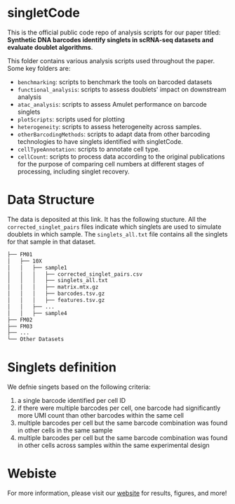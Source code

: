 # singletCode

This is the official public code repo of analysis scripts for our paper titled: **Synthetic DNA barcodes identify singlets in scRNA-seq datasets and evaluate doublet algorithms**.

This folder contains various analysis scripts used throughout the paper. Some key folders are:
- `benchmarking`: scripts to benchmark the tools on barcoded datasets
- `functional_analysis`: scripts to assess doublets' impact on downstream analysis
- `atac_analysis`: scripts to assess Amulet performance on barcode singlets
- `plotScripts`: scripts used for plotting
- `heterogeneity`: scripts to assess heterogeneity across samples.
- `otherBarcodingMethods`: scripts to adapt data from other barcoding technologies to have singlets identified with singletCode.
- `cellTypeAnnotation`: scripts to annotate cell type.
- `cellCount`: scripts to process data according to the original publications for the purpose of comparing cell numbers at different stages of processing, including singlet recovery.
  
# Data Structure

The data is deposited at this link. It has the following stucture. All the `corrected_singlet_pairs` files indicate which singlets
are used to simulate doublets in which sample. The `singlets_all.txt` file contains all the singlets for that sample in that dataset. 

```bash
├── FM01
│   ├── 10X   
│   │   ├── sample1
│   │   │   ├── corrected_singlet_pairs.csv
│   │   │   ├── singlets_all.txt
│   │   │   ├── matrix.mtx.gz
│   │   │   ├── barcodes.tsv.gz
│   │   │   ├── features.tsv.gz
│   │   ├── ...
│   │   ├── sample4
├── FM02
├── FM03
├── ...
└── Other Datasets
```

# Singlets definition
We defnie singets based on the following criteria:
1. a single barcode identified per cell ID
2. if there were multiple barcodes per cell, one barcode had significantly more UMI count than other barcodes within the same cell
3. multiple barcodes per cell but the same barcode combination was found in other cells in the same sample
4. multiple barcodes per cell but the same barcode combination was found in other cells across samples within the same experimental design

# Webiste

For more information, please visit our [website](https://goyallab.github.io/SingletCodeWebsite) for results, figures, and more!
